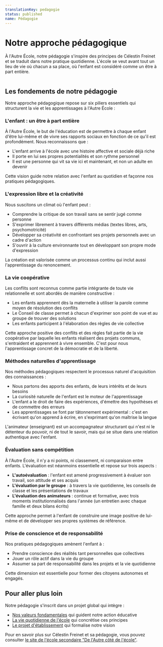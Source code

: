 ```yaml
---
translationKey: pedagogie
status: published
name: Pédagogie
---
```

# Notre approche pédagogique

À l'Autre École, notre pédagogie s'inspire des principes de Célestin Freinet et se traduit dans notre pratique quotidienne. L'école se veut avant tout un lieu de vie où chacun a sa place, où l'enfant est considéré comme un être à part entière.

<img src="/_images/pedagogie_freinet.webp" alt="" />

## Les fondements de notre pédagogie

Notre approche pédagogique repose sur six piliers essentiels qui structurent la vie et les apprentissages à l'Autre École :

### L'enfant : un être à part entière

À l'Autre École, le but de l'éducation est de permettre à chaque enfant d'être lui-même et de vivre ses rapports sociaux en fonction de ce qu'il est profondément. Nous reconnaissons que :

- L'enfant arrive à l'école avec une histoire affective et sociale déjà riche
- Il porte en lui ses propres potentialités et son rythme personnel
- Il est une personne qui vit sa vie ici et maintenant, et non un adulte en devenir

Cette vision guide notre relation avec l'enfant au quotidien et façonne nos pratiques pédagogiques.

### L'expression libre et la créativité

Nous suscitons un climat où l'enfant peut :

- Comprendre la critique de son travail sans se sentir jugé comme personne
- S'exprimer librement à travers différents médias (textes libres, arts, psychomotricité)
- Développer sa créativité en confrontant ses projets personnels avec un cadre d'action
- S'ouvrir à la culture environnante tout en développant son propre mode d'expression

La création est valorisée comme un processus continu qui inclut aussi l'apprentissage du renoncement.

### La vie coopérative

Les conflits sont reconnus comme partie intégrante de toute vie relationnelle et sont abordés de manière constructive :

- Les enfants apprennent dès la maternelle à utiliser la parole comme moyen de résolution des conflits
- Le Conseil de classe permet à chacun d'exprimer son point de vue et au groupe de trouver des solutions
- Les enfants participent à l'élaboration des règles de vie collective

Cette approche positive des conflits et des règles fait partie de la vie coopérative par laquelle les enfants réalisent des projets communs, s'entraident et apprennent à vivre ensemble. C'est pour nous l'apprentissage concret de la démocratie et de la liberté.

### Méthodes naturelles d'apprentissage

Nos méthodes pédagogiques respectent le processus naturel d'acquisition des connaissances :

- Nous partons des apports des enfants, de leurs intérêts et de leurs besoins
- La curiosité naturelle de l'enfant est le moteur de l'apprentissage
- L'enfant a le droit de faire des expériences, d'émettre des hypothèses et de commettre des erreurs
- Les apprentissages se font par tâtonnement expérimental : c'est en écrivant qu'on apprend à écrire, en s'exprimant qu'on maîtrise la langue

L'animateur (enseignant) est un accompagnateur structurant qui n'est ni le détenteur du pouvoir, ni de tout le savoir, mais qui se situe dans une relation authentique avec l'enfant.

### Évaluation sans compétition

À l'Autre École, il n'y a ni points, ni classement, ni comparaison entre enfants. L'évaluation est néanmoins essentielle et repose sur trois aspects :

- **L'autoévaluation** : l'enfant est amené progressivement à évaluer son travail, son attitude et ses acquis
- **L'évaluation par le groupe** : à travers la vie quotidienne, les conseils de classe et les présentations de travaux
- **L'évaluation des animateurs** : continue et formative, avec trois moments institutionnalisés dans l'année (un entretien avec chaque famille et deux bilans écrits)

Cette approche permet à l'enfant de construire une image positive de lui-même et de développer ses propres systèmes de référence.

### Prise de conscience et de responsabilité

Nos pratiques pédagogiques amènent l'enfant à :

- Prendre conscience des réalités tant personnelles que collectives
- Jouer un rôle actif dans la vie du groupe
- Assumer sa part de responsabilité dans les projets et la vie quotidienne

Cette dimension est essentielle pour former des citoyens autonomes et engagés.

## Pour aller plus loin

Notre pédagogie s'inscrit dans un projet global qui intègre :

- [Nos valeurs fondamentales](/valeurs/) qui guident notre action éducative
- [La vie quotidienne de l'école](/la-vie-de-l-ecole/) qui concrétise ces principes
- [Le projet d'établissement](/projet-d-etablissement/) qui formalise notre vision

Pour en savoir plus sur Célestin Freinet et sa pédagogie, vous pouvez consulter [le site de l'école secondaire "De l'Autre côté de l'école"](http://www.acecole.be/).
